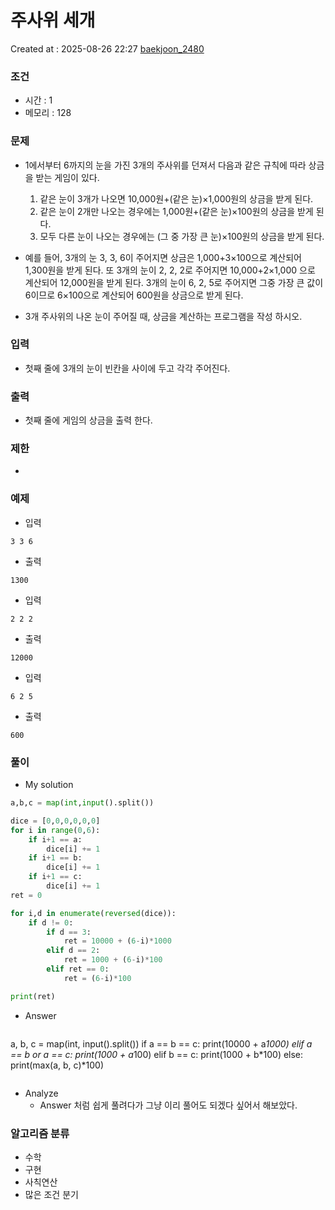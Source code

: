 # 주사위 세개
Created at : 2025-08-26 22:27
[baekjoon_2480](https://www.acmicpc.net/problem/2480)
### 조건
- 시간 : 1
- 메모리 : 128
### 문제
- 1에서부터 6까지의 눈을 가진 3개의 주사위를 던져서 다음과 같은 규칙에 따라 상금을 받는 게임이 있다.

	1. 같은 눈이 3개가 나오면 10,000원+(같은 눈)×1,000원의 상금을 받게 된다.
	2. 같은 눈이 2개만 나오는 경우에는 1,000원+(같은 눈)×100원의 상금을 받게 된다.
	3. 모두 다른 눈이 나오는 경우에는 (그 중 가장 큰 눈)×100원의 상금을 받게 된다.

- 예를 들어, 3개의 눈 3, 3, 6이 주어지면 상금은 1,000+3×100으로 계산되어 1,300원을 받게 된다. 또 3개의 눈이 2, 2, 2로 주어지면 10,000+2×1,000 으로 계산되어 12,000원을 받게 된다. 3개의 눈이 6, 2, 5로 주어지면 그중 가장 큰 값이 6이므로 6×100으로 계산되어 600원을 상금으로 받게 된다.

- 3개 주사위의 나온 눈이 주어질 때, 상금을 계산하는 프로그램을 작성 하시오.
### 입력
- 첫째 줄에 3개의 눈이 빈칸을 사이에 두고 각각 주어진다.
### 출력
- 첫째 줄에 게임의 상금을 출력 한다.
### 제한
- 
### 예제
- 입력
```
3 3 6
```
- 출력
```
1300
``` 
- 입력
```
2 2 2
```
- 출력
```
12000
``` 
- 입력
```
6 2 5
```
- 출력
```
600
``` 

### 풀이
- My solution
```python
a,b,c = map(int,input().split()) 

dice = [0,0,0,0,0,0]
for i in range(0,6):
    if i+1 == a:
        dice[i] += 1
    if i+1 == b:
        dice[i] += 1
    if i+1 == c:
        dice[i] += 1
ret = 0

for i,d in enumerate(reversed(dice)):
    if d != 0:
        if d == 3:
            ret = 10000 + (6-i)*1000
        elif d == 2:
            ret = 1000 + (6-i)*100
        elif ret == 0:
            ret = (6-i)*100 

print(ret)
```

- Answer
```python
```
a, b, c = map(int, input().split())
if a == b == c:
    print(10000 + a*1000)
elif a == b or a == c:
    print(1000 + a*100)
elif b == c:
    print(1000 + b*100)
else:
    print(max(a, b, c)*100)
```
```

- Analyze
	- Answer 처럼 쉽게 풀려다가 그냥 이리 풀어도 되겠다 싶어서 해보았다.
### 알고리즘 분류
- 수학
- 구현
- 사칙연산
- 많은 조건 분기